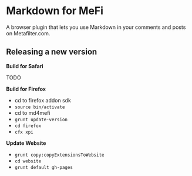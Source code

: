 Markdown for MeFi
=================
A browser plugin that lets you use Markdown in your comments and posts on Metafilter.com.


Releasing a new version
-----------------------
**Build for Safari**

TODO

**Build for Firefox**

* cd to firefox addon sdk
* `source bin/activate`
* cd to md4mefi
* `grunt update-version`
* `cd firefox`
* `cfx xpi`

**Update Website**
* `grunt copy:copyExtensionsToWebsite`
* `cd website`
* `grunt default gh-pages`
